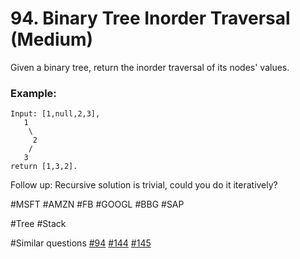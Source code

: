 # 94. Binary Tree Inorder Traversal (Medium)

Given a binary tree, return the inorder traversal of its nodes' values.

### Example:
```
Input: [1,null,2,3],
   1
    \
     2
    /
   3
return [1,3,2].
```

Follow up: Recursive solution is trivial, could you do it iteratively?

#MSFT #AMZN #FB #GOOGL #BBG #SAP

#Tree #Stack

#Similar questions [#94](../p094m/README.md) [#144](../p144m/README.md) [#145](../p145h/README.md)
